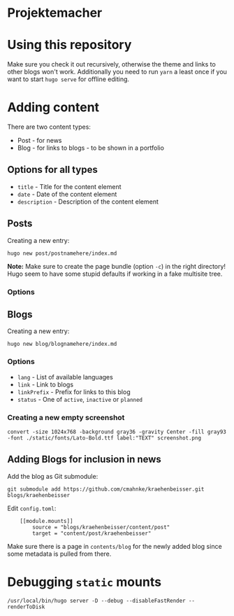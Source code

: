 Projektemacher
==============

# Using this repository

Make sure you check it out recursively, otherwise the theme and links to other blogs won't work.
Additionally you need to run `yarn` a least once if you want to start `hugo serve` for offline editing.

# Adding content

There are two content types:
* Post - for news
* Blog - for links to blogs - to be shown in a portfolio

## Options for all types

* `title` - Title for the content element
* `date` - Date of the content element
* `description` - Description of the content element

## Posts

Creating a new entry:
```
hugo new post/postnamehere/index.md
```

**Note:** Make sure to create the page bundle (option `-c`) in the right directory! Hugo seem to have some stupid defaults if working in a fake multisite tree.

### Options

## Blogs

Creating a new entry:
```
hugo new blog/blognamehere/index.md
```

### Options

* `lang` - List of available languages
* `link` - Link to blogs
* `linkPrefix` - Prefix for links to this blog
* `status` - One of `active`, `inactive` or `planned`

### Creating a new empty screenshot

```
convert -size 1024x768 -background gray36 -gravity Center -fill gray93 -font ./static/fonts/Lato-Bold.ttf label:"TEXT" screenshot.png
```

## Adding Blogs for inclusion in news

Add the blog as Git submodule:

```
git submodule add https://github.com/cmahnke/kraehenbeisser.git blogs/kraehenbeisser
```

Edit `config.toml`:

```
    [[module.mounts]]
        source = "blogs/kraehenbeisser/content/post"
        target = "content/post/kraehenbeisser"
```

Make sure there is a page in `contents/blog` for the newly added blog since some metadata is pulled from there.

# Debugging `static` mounts

```
/usr/local/bin/hugo server -D --debug --disableFastRender --renderToDisk
```
